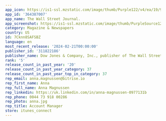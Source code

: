 ```yaml
---
app_icon: https://is1-ssl.mzstatic.com/image/thumb/Purple122/v4/ea/19/91/ea19918e-5616-7ef4-e223-ad4f67c1811b/AppIcon-0-0-1x_U007emarketing-0-7-0-sRGB-85-220.png/1024x1024bb.png
app_id: '364387007'
app_name: The Wall Street Journal.
app_screenshot: https://is1-ssl.mzstatic.com/image/thumb/PurpleSource126/v4/17/e6/02/17e60244-954a-2fb5-72aa-23a40f32779d/721326aa-917d-4904-853f-bc1cf2eefff9_COMM---192_Static-Animated-Display-Ad---WSJ-iOS-App-Store-Panels.psdPanel-1.png/1242x2688bb.png
category: Magazine & Newspapers
country: US
id: 7Cknn8SAFSBZ
language: en
most_recent_release: '2024-02-21T00:00:00'
publisher_id: '311822186'
publisher_name: Dow Jones & Company, Inc., publisher of The Wall Street Journal.
rank: '5'
release_count_in_past_year: '20'
release_count_in_past_year_category: 37
release_count_in_past_year_top_in_category: 37
rep_email: anna.magnussen@bitrise.io
rep_first_name: Anna
rep_full_name: Anna Magnussen
rep_linkedin: https://uk.linkedin.com/in/anna-magnussen-0977131b
rep_phone: 0044 73 918 00286
rep_photo: anna.jpg
rep_title: Account Manager
store: itunes_connect
---
```

